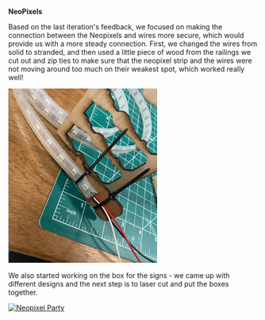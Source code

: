 **NeoPixels**

Based on the last iteration's feedback, we focused on making the connection between the Neopixels and wires more secure, which would provide us with a more steady connection. First, we changed the wires from solid to stranded, and then used a little piece of wood from the railings we cut out and zip ties to make sure that the neopixel strip and the wires were not moving around too much on their weakest spot, which worked really well!

<img src="images/neopixel_connection.png" alt="Connection of the Neopixel" width="300">

We also started working on the box for the signs - we came up with different designs and the next step is to laser cut and put the boxes together.

[![Neopixel Party](https://img.youtube.com/shorts/wQpaWzFWmGU/0.jpg)](https://youtube.com/shorts/wQpaWzFWmGU)
